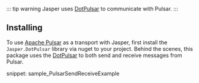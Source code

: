 <!--title:Apache Pulsar Transport-->

::: tip warning
Jasper uses [DotPulsar](https://github.com/apache/pulsar-dotpulsar) to communicate with Pulsar.
:::

## Installing

To use [Apache Pulsar](https://pulsar.apache.org/) as a transport with Jasper, first install the `Jasper.DotPulsar` library via nuget to your project. Behind the scenes, this package uses the [DotPulsar](https://github.com/apache/pulsar-dotpulsar) to both send and receive messages from Pulsar.

snippet: sample_PulsarSendReceiveExample
